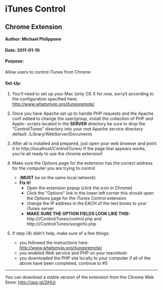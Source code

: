 # iTunes Control 

## Chrome Extension

#### Author: Michael Philippone

#### Date: 2011-01-10

#### Purpose:
Allow users to control iTunes from Chrome 

#### Set-Up:
1. You'll need to set up your Mac (only OS X for now, sorry!) 
according to the configuration specified here: 
		http://www.whatsmyip.org/itunesremote/

2. Once you have Apache set up to handle PHP requests and the
Apache conf edited to change the user/group, install the
collection of PHP and Apple- scripts located in the **SERVER**
directory be sure to drop the "ControliTunes" directory into your
root Apache service directory
		default: /Library/WebServer/Documents

3. After all is installed and prepared, just open
your web browser and point it to
		http://localhost/ControliTunes/
If the page that appears works, you're all ready to
use the chrome extension!

4. Make sure the Options page for the extension has the correct
address for the computer you are trying to control
	* (**MUST** be on the same local network)	
	* **Fix it!**
		* Open the extension popup (click the icon in Chrome)
		* Click the "Options" link in the lower left corner
this should open the Options page for the iTunes Control extension
		* change the IP address in the EACH of the text boxes to your iTunes server
		* **MAKE SURE THE OPTION FIELDS LOOK LIKE THIS:**
				http://<YOUR COMPUTER IP HERE>/ControliTunes/control.php
				and
				http://<YOUR COMPUTER IP HERE>/ControliTunes/songinfo.php

4. If step (4) didn't help, make sure of a few things:
	* you followed the instructions here: http://www.whatsmyip.org/itunesremote/
	* you enabled Web service and PHP on your macintosh
	* you downloaded the PHP site locally to your computer
if all of the above have been completed, continue to #5

---

You can download a stable version of the extension from the Chrome Web Store: 
	http://goo.gl/2jHUr